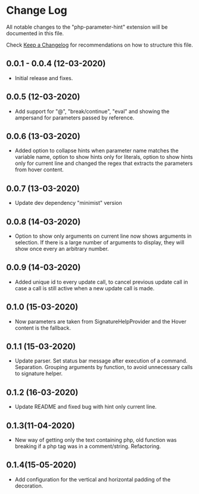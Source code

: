 # Change Log

All notable changes to the "php-parameter-hint" extension will be documented in this file.

Check [Keep a Changelog](http://keepachangelog.com/) for recommendations on how to structure this file.

## 0.0.1 - 0.0.4 (12-03-2020)

- Initial release and fixes.

## 0.0.5 (12-03-2020)

- Add support for "@", "break/continue", "eval" and showing the ampersand for parameters passed by reference.

## 0.0.6 (13-03-2020)

- Added option to collapse hints when parameter name matches the variable name, option to show hints only for literals, option to show hints only for current line and changed the regex that extracts the parameters from hover content.

## 0.0.7 (13-03-2020)

- Update dev dependency "minimist" version

## 0.0.8 (14-03-2020)

- Option to show only arguments on current line now shows arguments in
  selection. If there is a large number of arguments to display, they will show
  once every an arbitrary number.

## 0.0.9 (14-03-2020)

- Added unique id to every update call, to cancel previous update call in case a
  call is still active when a new update call is made.

## 0.1.0 (15-03-2020)

- Now parameters are taken from SignatureHelpProvider and the Hover content is
  the fallback.

## 0.1.1 (15-03-2020)

- Update parser. Set status bar message after execution of a command.
  Separation. Grouping arguments by function, to avoid unnecessary calls to signature helper.

## 0.1.2 (16-03-2020)

- Update README and fixed bug with hint only current line.

## 0.1.3(11-04-2020)

- New way of getting only the text containing php, old function was breaking if
  a php tag was in a comment/string. Refactoring.

## 0.1.4(15-05-2020)

- Add configuration for the vertical and horizontal padding of the decoration.
